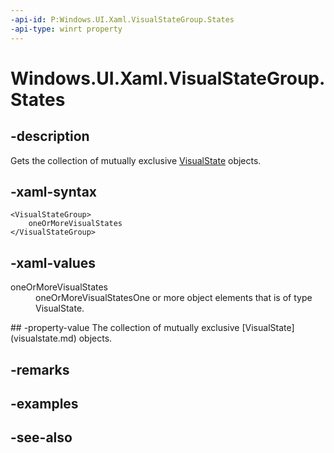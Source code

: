 ```yaml
---
-api-id: P:Windows.UI.Xaml.VisualStateGroup.States
-api-type: winrt property
---
```


<!-- Property syntax
public Windows.Foundation.Collections.IVector<Windows.UI.Xaml.VisualState> States { get; }
-->

# Windows.UI.Xaml.VisualStateGroup.States

## -description
Gets the collection of mutually exclusive [VisualState](visualstate.md) objects.



## -xaml-syntax
```xaml
<VisualStateGroup>
    oneOrMoreVisualStates
</VisualStateGroup>
```


## -xaml-values
<dl><dt>oneOrMoreVisualStates</dt><dd>oneOrMoreVisualStatesOne or more object elements that is of type VisualState.</dd>
</dl>
## -property-value
The collection of mutually exclusive [VisualState](visualstate.md) objects.

## -remarks

## -examples

## -see-also
